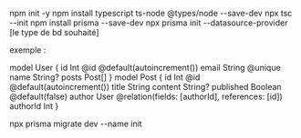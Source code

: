 npm init -y 
npm install typescript ts-node @types/node --save-dev
npx tsc --init
npm install prisma --save-dev
npx prisma init --datasource-provider [le type de bd souhaité]

exemple : 

model User { 
	id Int @id @default(autoincrement()) 
	email String @unique 
	name String? 
	posts Post[] 
} 
model Post { 
	id Int @id @default(autoincrement()) 
	title String 
	content String? 
	published Boolean @default(false) 
	author User @relation(fields: [authorId], references: [id]) 
	authorId Int 
}

npx prisma migrate dev --name init